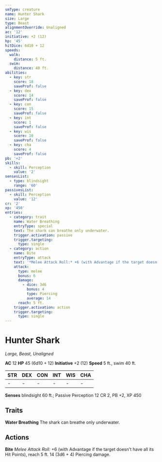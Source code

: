 ```yaml
---
smType: creature
name: Hunter Shark
size: Large
type: Beast
alignmentOverride: Unaligned
ac: '12'
initiative: +2 (12)
hp: '45'
hitDice: 6d10 + 12
speeds:
  walk:
    distance: 5 ft.
  swim:
    distance: 40 ft.
abilities:
  - key: str
    score: 18
    saveProf: false
  - key: dex
    score: 14
    saveProf: false
  - key: con
    score: 15
    saveProf: false
  - key: int
    score: 1
    saveProf: false
  - key: wis
    score: 10
    saveProf: false
  - key: cha
    score: 4
    saveProf: false
pb: '+2'
skills:
  - skill: Perception
    value: '2'
sensesList:
  - type: blindsight
    range: '60'
passivesList:
  - skill: Perception
    value: '12'
cr: '2'
xp: '450'
entries:
  - category: trait
    name: Water Breathing
    entryType: special
    text: The shark can breathe only underwater.
    trigger.activation: passive
    trigger.targeting:
      type: single
  - category: action
    name: Bite
    entryType: attack
    text: '*Melee Attack Roll:* +6 (with Advantage if the target doesn''t have all its Hit Points), reach 5 ft. 14 (3d6 + 4) Piercing damage.'
    attack:
      type: melee
      bonus: 6
      damage:
        - dice: 3d6
          bonus: 4
          type: Piercing
          average: 14
      reach: 5 ft.
    trigger.activation: action
    trigger.targeting:
      type: single
---
```


# Hunter Shark
*Large, Beast, Unaligned*

**AC** 12
**HP** 45 (6d10 + 12)
**Initiative** +2 (12)
**Speed** 5 ft., swim 40 ft.

| STR | DEX | CON | INT | WIS | CHA |
| --- | --- | --- | --- | --- | --- |
| - | - | - | - | - | - |

**Senses** blindsight 60 ft.; Passive Perception 12
CR 2, PB +2, XP 450

## Traits

**Water Breathing**
The shark can breathe only underwater.

## Actions

**Bite**
*Melee Attack Roll:* +6 (with Advantage if the target doesn't have all its Hit Points), reach 5 ft. 14 (3d6 + 4) Piercing damage.

